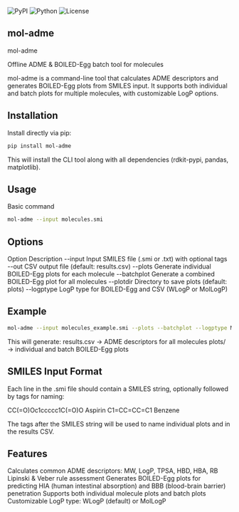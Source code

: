 ![PyPI](https://img.shields.io/pypi/v/mol-adme)
![Python](https://img.shields.io/pypi/pyversions/mol-adme)
![License](https://img.shields.io/github/license/Eswar-mse/mol-adme)


## mol-adme

mol-adme

Offline ADME & BOILED-Egg batch tool for molecules

mol-adme is a command-line tool that calculates ADME descriptors and generates BOILED-Egg plots from SMILES input.
It supports both individual and batch plots for multiple molecules, with customizable LogP options.


## **Installation**
Install directly via pip:
```bash
pip install mol-adme
```
This will install the CLI tool along with all dependencies (rdkit-pypi, pandas, matplotlib).


## **Usage**
Basic command
```bash
mol-adme --input molecules.smi
```

## **Options**

Option	      Description
--input	      Input SMILES file (.smi or .txt) with optional tags
--out	      CSV output file (default: results.csv)
--plots	      Generate individual BOILED-Egg plots for each molecule
--batchplot	  Generate a combined BOILED-Egg plot for all molecules
--plotdir	  Directory to save plots (default: plots)
--logptype	  LogP type for BOILED-Egg and CSV (WLogP or MolLogP)

## Example
```bash 
mol-adme --input molecules_example.smi --plots --batchplot --logptype MolLogP
```
This will generate:
results.csv → ADME descriptors for all molecules
plots/ → individual and batch BOILED-Egg plots

## SMILES Input Format
Each line in the .smi file should contain a SMILES string, optionally followed by tags for naming:

CC(=O)Oc1ccccc1C(=O)O Aspirin
C1=CC=CC=C1 Benzene

The tags after the SMILES string will be used to name individual plots and in the results CSV.

## Features

Calculates common ADME descriptors: MW, LogP, TPSA, HBD, HBA, RB
Lipinski & Veber rule assessment
Generates BOILED-Egg plots for predicting HIA (human intestinal absorption) and BBB (blood-brain barrier) penetration
Supports both individual molecule plots and batch plots
Customizable LogP type: WLogP (default) or MolLogP

